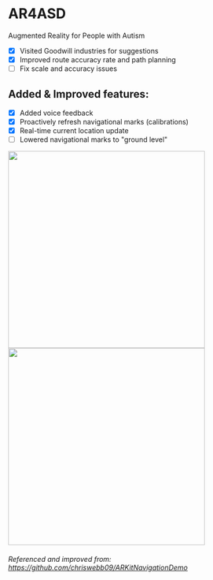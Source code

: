 # AR4ASD
Augmented Reality for People with Autism
- [x] Visited Goodwill industries for suggestions
- [x] Improved route accuracy rate and path planning
- [ ] Fix scale and accuracy issues

## Added & Improved features:
- [x] Added voice feedback
- [x] Proactively refresh navigational marks (calibrations)
- [x] Real-time current location update
- [ ] Lowered navigational marks to "ground level"

<img src="https://cl.ly/rXuX/IMG_0657.PNG" width="400"/> <img src="https://cl.ly/rXtF/IMG_0656.PNG" width="400"/>

###### Referenced and improved from: https://github.com/chriswebb09/ARKitNavigationDemo
